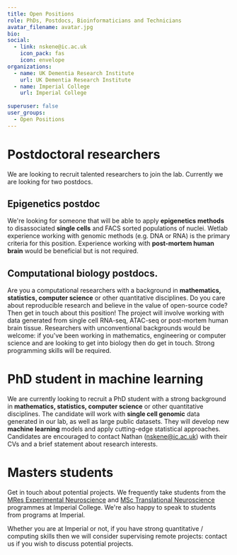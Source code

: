 ```yaml
---
title: Open Positions
role: PhDs, Postdocs, Bioinformaticians and Technicians
avatar_filename: avatar.jpg
bio: 
social:
  - link: nskene@ic.ac.uk
    icon_pack: fas
    icon: envelope
organizations:
  - name: UK Dementia Research Institute
    url: UK Dementia Research Institute
  - name: Imperial College
    url: Imperial College
      
superuser: false
user_groups:
  - Open Positions
---
```


# Postdoctoral researchers

We are looking to recruit talented researchers to join the lab. Currently we are looking for two postdocs.

## Epigenetics postdoc

We're looking for someone that will be able to apply **epigenetics methods** to disassociated **single cells** and FACS sorted populations of nuclei. Wetlab experience working with genomic methods (e.g. DNA or RNA) is the primary criteria for this position.  Experience working with **post-mortem human brain** would be beneficial but is not required.

## Computational biology postdocs. 

Are you a computational researchers with a background in **mathematics, statistics, computer science** or other quantitative disciplines. Do you care about reproducible research and believe in the value of open-source code? Then get in touch about this position! The project will involve working with data generated from single cell RNA-seq, ATAC-seq or post-mortem human brain tissue. Researchers with unconventional backgrounds would be welcome: if you've been working in mathematics, engineering or computer science and are looking to get into biology then do get in touch. Strong programming skills will be required.

# PhD student in machine learning

We are currently looking to recruit a PhD student with a strong background in **mathematics, statistics, computer science** or other quantitative disciplines. The candidate will work with **single cell genomic** data generated in our lab, as well as large public datasets. They will develop new **machine learning** models and apply cutting-edge statistical approaches. Candidates are encouraged to contact Nathan (nskene@ic.ac.uk) with their CVs and a brief statement about research interests.

# Masters students 

Get in touch about potential projects. We frequently take students from the <a href="http://www.imperial.ac.uk/study/pg/medicine/experimental-neuroscience/">MRes Experimental Neuroscience</a> and <a href="https://www.imperial.ac.uk/study/pg/medicine/translational-neuroscience/">MSc Translational Neuroscience</a> programmes at Imperial College. We're also happy to speak to students from programs at Imperial.

Whether you are at Imperial or not, if you have strong quantitative / computing skills then we will consider supervising remote projects: contact us if you wish to discuss potential projects.
